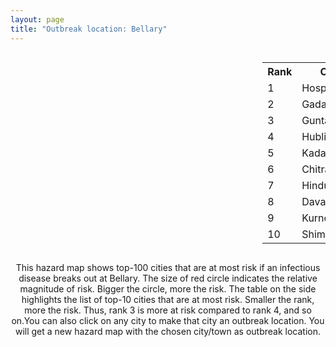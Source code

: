 ```yaml
---
layout: page
title: "Outbreak location: Bellary"
---
```

<div style="width: 100%; overflow: auto;">
<div style="width: 75%; float: left;">
<div id="mapid">
<script src="https://buda-magenta.github.io/hazard_map/load_map.js"></script>

<script>
var marker_outbreak = L.marker([15.143395, 76.919388],{"autoPan": true}).addTo(map); marker_outbreak.bindTooltip("Bellary").openTooltip();

var circle_1 = L.circle([15.266493, 76.387230], {"pane": "markerPane", "color": "red", "fill": true, "fillOpacity": 0.2, "fillRule": "evenodd", "lineCap": "round", "lineJoin": "round", "opacity": 1.0, "radius": 84101, "stroke": true, "weight": 3}).addTo(map);
circle_1.bindTooltip("Hospet<br>rank: 1<br>hazard index: 0.084102")
circle_1.bindPopup('<a href="https://buda-magenta.github.io/hazard_map/Hospet">Hospet</a>')

var circle_2 = L.circle([15.426365, 75.630079], {"pane": "markerPane", "color": "red", "fill": true, "fillOpacity": 0.2, "fillRule": "evenodd", "lineCap": "round", "lineJoin": "round", "opacity": 1.0, "radius": 55302, "stroke": true, "weight": 3}).addTo(map);
circle_2.bindTooltip("Gadag<br>rank: 2<br>hazard index: 0.055302")
circle_2.bindPopup('<a href="https://buda-magenta.github.io/hazard_map/Gadag">Gadag</a>')

var circle_3 = L.circle([15.119651, 77.455290], {"pane": "markerPane", "color": "red", "fill": true, "fillOpacity": 0.2, "fillRule": "evenodd", "lineCap": "round", "lineJoin": "round", "opacity": 1.0, "radius": 33620, "stroke": true, "weight": 3}).addTo(map);
circle_3.bindTooltip("Guntakal<br>rank: 3<br>hazard index: 0.033620")
circle_3.bindPopup('<a href="https://buda-magenta.github.io/hazard_map/Guntakal">Guntakal</a>')

var circle_4 = L.circle([15.351838, 75.137985], {"pane": "markerPane", "color": "red", "fill": true, "fillOpacity": 0.2, "fillRule": "evenodd", "lineCap": "round", "lineJoin": "round", "opacity": 1.0, "radius": 29732, "stroke": true, "weight": 3}).addTo(map);
circle_4.bindTooltip("Hubli<br>rank: 4<br>hazard index: 0.029733")
circle_4.bindPopup('<a href="https://buda-magenta.github.io/hazard_map/Hubli">Hubli</a>')

var circle_5 = L.circle([14.475294, 78.821686], {"pane": "markerPane", "color": "red", "fill": true, "fillOpacity": 0.2, "fillRule": "evenodd", "lineCap": "round", "lineJoin": "round", "opacity": 1.0, "radius": 23023, "stroke": true, "weight": 3}).addTo(map);
circle_5.bindTooltip("Kadapa<br>rank: 5<br>hazard index: 0.023024")
circle_5.bindPopup('<a href="https://buda-magenta.github.io/hazard_map/Kadapa">Kadapa</a>')

var circle_6 = L.circle([14.226644, 76.400512], {"pane": "markerPane", "color": "red", "fill": true, "fillOpacity": 0.2, "fillRule": "evenodd", "lineCap": "round", "lineJoin": "round", "opacity": 1.0, "radius": 20437, "stroke": true, "weight": 3}).addTo(map);
circle_6.bindTooltip("Chitradurga<br>rank: 6<br>hazard index: 0.020438")
circle_6.bindPopup('<a href="https://buda-magenta.github.io/hazard_map/Chitradurga">Chitradurga</a>')

var circle_7 = L.circle([13.826383, 77.493772], {"pane": "markerPane", "color": "red", "fill": true, "fillOpacity": 0.2, "fillRule": "evenodd", "lineCap": "round", "lineJoin": "round", "opacity": 1.0, "radius": 20107, "stroke": true, "weight": 3}).addTo(map);
circle_7.bindTooltip("Hindupur<br>rank: 7<br>hazard index: 0.020108")
circle_7.bindPopup('<a href="https://buda-magenta.github.io/hazard_map/Hindupur">Hindupur</a>')

var circle_8 = L.circle([14.466127, 75.920636], {"pane": "markerPane", "color": "red", "fill": true, "fillOpacity": 0.2, "fillRule": "evenodd", "lineCap": "round", "lineJoin": "round", "opacity": 1.0, "radius": 11609, "stroke": true, "weight": 3}).addTo(map);
circle_8.bindTooltip("Davanagere<br>rank: 8<br>hazard index: 0.011609")
circle_8.bindPopup('<a href="https://buda-magenta.github.io/hazard_map/Davanagere">Davanagere</a>')

var circle_9 = L.circle([15.830925, 78.042537], {"pane": "markerPane", "color": "red", "fill": true, "fillOpacity": 0.2, "fillRule": "evenodd", "lineCap": "round", "lineJoin": "round", "opacity": 1.0, "radius": 11336, "stroke": true, "weight": 3}).addTo(map);
circle_9.bindTooltip("Kurnool<br>rank: 9<br>hazard index: 0.011337")
circle_9.bindPopup('<a href="https://buda-magenta.github.io/hazard_map/Kurnool">Kurnool</a>')

var circle_10 = L.circle([13.932609, 75.574978], {"pane": "markerPane", "color": "red", "fill": true, "fillOpacity": 0.2, "fillRule": "evenodd", "lineCap": "round", "lineJoin": "round", "opacity": 1.0, "radius": 10685, "stroke": true, "weight": 3}).addTo(map);
circle_10.bindTooltip("Shimoga<br>rank: 10<br>hazard index: 0.010686")
circle_10.bindPopup('<a href="https://buda-magenta.github.io/hazard_map/Shimoga">Shimoga</a>')

var circle_11 = L.circle([14.906956, 78.009707], {"pane": "markerPane", "color": "red", "fill": true, "fillOpacity": 0.2, "fillRule": "evenodd", "lineCap": "round", "lineJoin": "round", "opacity": 1.0, "radius": 10466, "stroke": true, "weight": 3}).addTo(map);
circle_11.bindTooltip("Tadipatri<br>rank: 11<br>hazard index: 0.010467")
circle_11.bindPopup('<a href="https://buda-magenta.github.io/hazard_map/Tadipatri">Tadipatri</a>')

var circle_12 = L.circle([15.475377, 78.478558], {"pane": "markerPane", "color": "red", "fill": true, "fillOpacity": 0.2, "fillRule": "evenodd", "lineCap": "round", "lineJoin": "round", "opacity": 1.0, "radius": 7430, "stroke": true, "weight": 3}).addTo(map);
circle_12.bindTooltip("Nandyal<br>rank: 12<br>hazard index: 0.007431")
circle_12.bindPopup('<a href="https://buda-magenta.github.io/hazard_map/Nandyal">Nandyal</a>')

var circle_13 = L.circle([13.631637, 79.423171], {"pane": "markerPane", "color": "red", "fill": true, "fillOpacity": 0.2, "fillRule": "evenodd", "lineCap": "round", "lineJoin": "round", "opacity": 1.0, "radius": 5614, "stroke": true, "weight": 3}).addTo(map);
circle_13.bindTooltip("Tirupati<br>rank: 13<br>hazard index: 0.005614")
circle_13.bindPopup('<a href="https://buda-magenta.github.io/hazard_map/Tirupati">Tirupati</a>')

var circle_14 = L.circle([14.752266, 78.548552], {"pane": "markerPane", "color": "red", "fill": true, "fillOpacity": 0.2, "fillRule": "evenodd", "lineCap": "round", "lineJoin": "round", "opacity": 1.0, "radius": 5487, "stroke": true, "weight": 3}).addTo(map);
circle_14.bindTooltip("Proddatur<br>rank: 14<br>hazard index: 0.005488")
circle_14.bindPopup('<a href="https://buda-magenta.github.io/hazard_map/Proddatur">Proddatur</a>')

var circle_15 = L.circle([15.631900, 77.275900], {"pane": "markerPane", "color": "red", "fill": true, "fillOpacity": 0.2, "fillRule": "evenodd", "lineCap": "round", "lineJoin": "round", "opacity": 1.0, "radius": 5004, "stroke": true, "weight": 3}).addTo(map);
circle_15.bindTooltip("Adoni<br>rank: 15<br>hazard index: 0.005005")
circle_15.bindPopup('<a href="https://buda-magenta.github.io/hazard_map/Adoni">Adoni</a>')

var circle_16 = L.circle([16.508759, 80.618510], {"pane": "markerPane", "color": "red", "fill": true, "fillOpacity": 0.2, "fillRule": "evenodd", "lineCap": "round", "lineJoin": "round", "opacity": 1.0, "radius": 3971, "stroke": true, "weight": 3}).addTo(map);
circle_16.bindTooltip("Vijayawada<br>rank: 16<br>hazard index: 0.003971")
circle_16.bindPopup('<a href="https://buda-magenta.github.io/hazard_map/Vijayawada">Vijayawada</a>')

var circle_17 = L.circle([14.654623, 77.556260], {"pane": "markerPane", "color": "red", "fill": true, "fillOpacity": 0.2, "fillRule": "evenodd", "lineCap": "round", "lineJoin": "round", "opacity": 1.0, "radius": 3970, "stroke": true, "weight": 3}).addTo(map);
circle_17.bindTooltip("Anantapur<br>rank: 17<br>hazard index: 0.003970")
circle_17.bindPopup('<a href="https://buda-magenta.github.io/hazard_map/Anantapur">Anantapur</a>')

var circle_18 = L.circle([12.979120, 77.591300], {"pane": "markerPane", "color": "red", "fill": true, "fillOpacity": 0.2, "fillRule": "evenodd", "lineCap": "round", "lineJoin": "round", "opacity": 1.0, "radius": 3361, "stroke": true, "weight": 3}).addTo(map);
circle_18.bindTooltip("Bangalore<br>rank: 18<br>hazard index: 0.003362")
circle_18.bindPopup('<a href="https://buda-magenta.github.io/hazard_map/Bangalore">Bangalore</a>')

var circle_19 = L.circle([14.625888, 75.635724], {"pane": "markerPane", "color": "red", "fill": true, "fillOpacity": 0.2, "fillRule": "evenodd", "lineCap": "round", "lineJoin": "round", "opacity": 1.0, "radius": 3062, "stroke": true, "weight": 3}).addTo(map);
circle_19.bindTooltip("Ranibennur<br>rank: 19<br>hazard index: 0.003062")
circle_19.bindPopup('<a href="https://buda-magenta.github.io/hazard_map/Ranibennur">Ranibennur</a>')

var circle_20 = L.circle([15.431506, 76.532774], {"pane": "markerPane", "color": "red", "fill": true, "fillOpacity": 0.2, "fillRule": "evenodd", "lineCap": "round", "lineJoin": "round", "opacity": 1.0, "radius": 2614, "stroke": true, "weight": 3}).addTo(map);
circle_20.bindTooltip("Gangawati<br>rank: 20<br>hazard index: 0.002614")
circle_20.bindPopup('<a href="https://buda-magenta.github.io/hazard_map/Gangawati">Gangawati</a>')

var circle_21 = L.circle([16.291519, 80.454159], {"pane": "markerPane", "color": "red", "fill": true, "fillOpacity": 0.2, "fillRule": "evenodd", "lineCap": "round", "lineJoin": "round", "opacity": 1.0, "radius": 2462, "stroke": true, "weight": 3}).addTo(map);
circle_21.bindTooltip("Guntur<br>rank: 21<br>hazard index: 0.002462")
circle_21.bindPopup('<a href="https://buda-magenta.github.io/hazard_map/Guntur">Guntur</a>')

var circle_22 = L.circle([14.422347, 77.720069], {"pane": "markerPane", "color": "red", "fill": true, "fillOpacity": 0.2, "fillRule": "evenodd", "lineCap": "round", "lineJoin": "round", "opacity": 1.0, "radius": 2034, "stroke": true, "weight": 3}).addTo(map);
circle_22.bindTooltip("Dharmavaram<br>rank: 22<br>hazard index: 0.002034")
circle_22.bindPopup('<a href="https://buda-magenta.github.io/hazard_map/Dharmavaram">Dharmavaram</a>')

var circle_23 = L.circle([16.083333, 77.166667], {"pane": "markerPane", "color": "red", "fill": true, "fillOpacity": 0.2, "fillRule": "evenodd", "lineCap": "round", "lineJoin": "round", "opacity": 1.0, "radius": 2019, "stroke": true, "weight": 3}).addTo(map);
circle_23.bindTooltip("Raichur<br>rank: 23<br>hazard index: 0.002020")
circle_23.bindPopup('<a href="https://buda-magenta.github.io/hazard_map/Raichur">Raichur</a>')

var circle_24 = L.circle([15.857267, 74.506934], {"pane": "markerPane", "color": "red", "fill": true, "fillOpacity": 0.2, "fillRule": "evenodd", "lineCap": "round", "lineJoin": "round", "opacity": 1.0, "radius": 2019, "stroke": true, "weight": 3}).addTo(map);
circle_24.bindTooltip("Belgaum<br>rank: 24<br>hazard index: 0.002020")
circle_24.bindPopup('<a href="https://buda-magenta.github.io/hazard_map/Belgaum">Belgaum</a>')

var circle_25 = L.circle([16.185317, 75.696792], {"pane": "markerPane", "color": "red", "fill": true, "fillOpacity": 0.2, "fillRule": "evenodd", "lineCap": "round", "lineJoin": "round", "opacity": 1.0, "radius": 1953, "stroke": true, "weight": 3}).addTo(map);
circle_25.bindTooltip("Bagalkot<br>rank: 25<br>hazard index: 0.001954")
circle_25.bindPopup('<a href="https://buda-magenta.github.io/hazard_map/Bagalkot">Bagalkot</a>')

var circle_26 = L.circle([17.849907, 75.276320], {"pane": "markerPane", "color": "red", "fill": true, "fillOpacity": 0.2, "fillRule": "evenodd", "lineCap": "round", "lineJoin": "round", "opacity": 1.0, "radius": 1842, "stroke": true, "weight": 3}).addTo(map);
circle_26.bindTooltip("Solapur<br>rank: 26<br>hazard index: 0.001842")
circle_26.bindPopup('<a href="https://buda-magenta.github.io/hazard_map/Solapur">Solapur</a>')

var circle_27 = L.circle([17.388786, 78.461065], {"pane": "markerPane", "color": "red", "fill": true, "fillOpacity": 0.2, "fillRule": "evenodd", "lineCap": "round", "lineJoin": "round", "opacity": 1.0, "radius": 1727, "stroke": true, "weight": 3}).addTo(map);
circle_27.bindTooltip("Hyderabad<br>rank: 27<br>hazard index: 0.001728")
circle_27.bindPopup('<a href="https://buda-magenta.github.io/hazard_map/Hyderabad">Hyderabad</a>')

var circle_28 = L.circle([18.793568, 80.815939], {"pane": "markerPane", "color": "red", "fill": true, "fillOpacity": 0.2, "fillRule": "evenodd", "lineCap": "round", "lineJoin": "round", "opacity": 1.0, "radius": 1353, "stroke": true, "weight": 3}).addTo(map);
circle_28.bindTooltip("Bijapur<br>rank: 28<br>hazard index: 0.001353")
circle_28.bindPopup('<a href="https://buda-magenta.github.io/hazard_map/Bijapur">Bijapur</a>')

var circle_29 = L.circle([16.850253, 74.594888], {"pane": "markerPane", "color": "red", "fill": true, "fillOpacity": 0.2, "fillRule": "evenodd", "lineCap": "round", "lineJoin": "round", "opacity": 1.0, "radius": 1211, "stroke": true, "weight": 3}).addTo(map);
circle_29.bindTooltip("Sangli<br>rank: 29<br>hazard index: 0.001212")
circle_29.bindPopup('<a href="https://buda-magenta.github.io/hazard_map/Sangli">Sangli</a>')

var circle_30 = L.circle([13.573260, 78.479146], {"pane": "markerPane", "color": "red", "fill": true, "fillOpacity": 0.2, "fillRule": "evenodd", "lineCap": "round", "lineJoin": "round", "opacity": 1.0, "radius": 1152, "stroke": true, "weight": 3}).addTo(map);
circle_30.bindTooltip("Madanapalle<br>rank: 30<br>hazard index: 0.001152")
circle_30.bindPopup('<a href="https://buda-magenta.github.io/hazard_map/Madanapalle">Madanapalle</a>')

var circle_31 = L.circle([16.702841, 74.240533], {"pane": "markerPane", "color": "red", "fill": true, "fillOpacity": 0.2, "fillRule": "evenodd", "lineCap": "round", "lineJoin": "round", "opacity": 1.0, "radius": 1042, "stroke": true, "weight": 3}).addTo(map);
circle_31.bindTooltip("Kolhapur<br>rank: 31<br>hazard index: 0.001043")
circle_31.bindPopup('<a href="https://buda-magenta.github.io/hazard_map/Kolhapur">Kolhapur</a>')

var circle_32 = L.circle([14.449372, 79.987376], {"pane": "markerPane", "color": "red", "fill": true, "fillOpacity": 0.2, "fillRule": "evenodd", "lineCap": "round", "lineJoin": "round", "opacity": 1.0, "radius": 1029, "stroke": true, "weight": 3}).addTo(map);
circle_32.bindTooltip("Nellore<br>rank: 32<br>hazard index: 0.001030")
circle_32.bindPopup('<a href="https://buda-magenta.github.io/hazard_map/Nellore">Nellore</a>')

var circle_33 = L.circle([15.398403, 73.812918], {"pane": "markerPane", "color": "red", "fill": true, "fillOpacity": 0.2, "fillRule": "evenodd", "lineCap": "round", "lineJoin": "round", "opacity": 1.0, "radius": 978, "stroke": true, "weight": 3}).addTo(map);
circle_33.bindTooltip("Vasco Da Gama<br>rank: 33<br>hazard index: 0.000979")
circle_33.bindPopup('<a href="https://buda-magenta.github.io/hazard_map/Vasco_Da_Gama">Vasco Da Gama</a>')

var circle_34 = L.circle([17.166667, 77.083333], {"pane": "markerPane", "color": "red", "fill": true, "fillOpacity": 0.2, "fillRule": "evenodd", "lineCap": "round", "lineJoin": "round", "opacity": 1.0, "radius": 881, "stroke": true, "weight": 3}).addTo(map);
circle_34.bindTooltip("Gulbarga<br>rank: 34<br>hazard index: 0.000882")
circle_34.bindPopup('<a href="https://buda-magenta.github.io/hazard_map/Gulbarga">Gulbarga</a>')

var circle_35 = L.circle([12.869810, 74.843008], {"pane": "markerPane", "color": "red", "fill": true, "fillOpacity": 0.2, "fillRule": "evenodd", "lineCap": "round", "lineJoin": "round", "opacity": 1.0, "radius": 856, "stroke": true, "weight": 3}).addTo(map);
circle_35.bindTooltip("Mangalore<br>rank: 35<br>hazard index: 0.000856")
circle_35.bindPopup('<a href="https://buda-magenta.github.io/hazard_map/Mangalore">Mangalore</a>')

var circle_36 = L.circle([19.075990, 72.877393], {"pane": "markerPane", "color": "red", "fill": true, "fillOpacity": 0.2, "fillRule": "evenodd", "lineCap": "round", "lineJoin": "round", "opacity": 1.0, "radius": 695, "stroke": true, "weight": 3}).addTo(map);
circle_36.bindTooltip("Mumbai<br>rank: 36<br>hazard index: 0.000696")
circle_36.bindPopup('<a href="https://buda-magenta.github.io/hazard_map/Mumbai">Mumbai</a>')

var circle_37 = L.circle([12.305183, 76.655361], {"pane": "markerPane", "color": "red", "fill": true, "fillOpacity": 0.2, "fillRule": "evenodd", "lineCap": "round", "lineJoin": "round", "opacity": 1.0, "radius": 685, "stroke": true, "weight": 3}).addTo(map);
circle_37.bindTooltip("Mysore<br>rank: 37<br>hazard index: 0.000685")
circle_37.bindPopup('<a href="https://buda-magenta.github.io/hazard_map/Mysore">Mysore</a>')

var circle_38 = L.circle([16.695935, 74.455575], {"pane": "markerPane", "color": "red", "fill": true, "fillOpacity": 0.2, "fillRule": "evenodd", "lineCap": "round", "lineJoin": "round", "opacity": 1.0, "radius": 545, "stroke": true, "weight": 3}).addTo(map);
circle_38.bindTooltip("Ichalkaranji<br>rank: 38<br>hazard index: 0.000546")
circle_38.bindPopup('<a href="https://buda-magenta.github.io/hazard_map/Ichalkaranji">Ichalkaranji</a>')

var circle_39 = L.circle([13.160105, 79.155551], {"pane": "markerPane", "color": "red", "fill": true, "fillOpacity": 0.2, "fillRule": "evenodd", "lineCap": "round", "lineJoin": "round", "opacity": 1.0, "radius": 505, "stroke": true, "weight": 3}).addTo(map);
circle_39.bindTooltip("Chittoor<br>rank: 39<br>hazard index: 0.000506")
circle_39.bindPopup('<a href="https://buda-magenta.github.io/hazard_map/Chittoor">Chittoor</a>')

var circle_40 = L.circle([13.083694, 80.270186], {"pane": "markerPane", "color": "red", "fill": true, "fillOpacity": 0.2, "fillRule": "evenodd", "lineCap": "round", "lineJoin": "round", "opacity": 1.0, "radius": 497, "stroke": true, "weight": 3}).addTo(map);
circle_40.bindTooltip("Chennai<br>rank: 40<br>hazard index: 0.000498")
circle_40.bindPopup('<a href="https://buda-magenta.github.io/hazard_map/Chennai">Chennai</a>')

var circle_41 = L.circle([16.238924, 80.047288], {"pane": "markerPane", "color": "red", "fill": true, "fillOpacity": 0.2, "fillRule": "evenodd", "lineCap": "round", "lineJoin": "round", "opacity": 1.0, "radius": 439, "stroke": true, "weight": 3}).addTo(map);
circle_41.bindTooltip("Narasaraopet<br>rank: 41<br>hazard index: 0.000440")
circle_41.bindPopup('<a href="https://buda-magenta.github.io/hazard_map/Narasaraopet">Narasaraopet</a>')

var circle_42 = L.circle([20.166670, 79.172114], {"pane": "markerPane", "color": "red", "fill": true, "fillOpacity": 0.2, "fillRule": "evenodd", "lineCap": "round", "lineJoin": "round", "opacity": 1.0, "radius": 305, "stroke": true, "weight": 3}).addTo(map);
circle_42.bindTooltip("Bhadravati<br>rank: 42<br>hazard index: 0.000305")
circle_42.bindPopup('<a href="https://buda-magenta.github.io/hazard_map/Bhadravati">Bhadravati</a>')

var circle_43 = L.circle([17.723128, 83.301284], {"pane": "markerPane", "color": "red", "fill": true, "fillOpacity": 0.2, "fillRule": "evenodd", "lineCap": "round", "lineJoin": "round", "opacity": 1.0, "radius": 291, "stroke": true, "weight": 3}).addTo(map);
circle_43.bindTooltip("Visakhapatnam<br>rank: 43<br>hazard index: 0.000291")
circle_43.bindPopup('<a href="https://buda-magenta.github.io/hazard_map/Visakhapatnam">Visakhapatnam</a>')

var circle_44 = L.circle([16.237773, 80.646422], {"pane": "markerPane", "color": "red", "fill": true, "fillOpacity": 0.2, "fillRule": "evenodd", "lineCap": "round", "lineJoin": "round", "opacity": 1.0, "radius": 245, "stroke": true, "weight": 3}).addTo(map);
circle_44.bindTooltip("Tenali<br>rank: 44<br>hazard index: 0.000246")
circle_44.bindPopup('<a href="https://buda-magenta.github.io/hazard_map/Tenali">Tenali</a>')

var circle_45 = L.circle([16.432998, 80.993715], {"pane": "markerPane", "color": "red", "fill": true, "fillOpacity": 0.2, "fillRule": "evenodd", "lineCap": "round", "lineJoin": "round", "opacity": 1.0, "radius": 224, "stroke": true, "weight": 3}).addTo(map);
circle_45.bindTooltip("Gudivada<br>rank: 45<br>hazard index: 0.000224")
circle_45.bindPopup('<a href="https://buda-magenta.github.io/hazard_map/Gudivada">Gudivada</a>')

var circle_46 = L.circle([22.541418, 88.357691], {"pane": "markerPane", "color": "red", "fill": true, "fillOpacity": 0.2, "fillRule": "evenodd", "lineCap": "round", "lineJoin": "round", "opacity": 1.0, "radius": 208, "stroke": true, "weight": 3}).addTo(map);
circle_46.bindTooltip("Kolkata<br>rank: 46<br>hazard index: 0.000208")
circle_46.bindPopup('<a href="https://buda-magenta.github.io/hazard_map/Kolkata">Kolkata</a>')

var circle_47 = L.circle([16.094950, 80.165878], {"pane": "markerPane", "color": "red", "fill": true, "fillOpacity": 0.2, "fillRule": "evenodd", "lineCap": "round", "lineJoin": "round", "opacity": 1.0, "radius": 181, "stroke": true, "weight": 3}).addTo(map);
circle_47.bindTooltip("Chilakaluripet<br>rank: 47<br>hazard index: 0.000181")
circle_47.bindPopup('<a href="https://buda-magenta.github.io/hazard_map/Chilakaluripet">Chilakaluripet</a>')

var circle_48 = L.circle([16.181939, 81.135130], {"pane": "markerPane", "color": "red", "fill": true, "fillOpacity": 0.2, "fillRule": "evenodd", "lineCap": "round", "lineJoin": "round", "opacity": 1.0, "radius": 166, "stroke": true, "weight": 3}).addTo(map);
circle_48.bindTooltip("Machilipatnam<br>rank: 48<br>hazard index: 0.000167")
circle_48.bindPopup('<a href="https://buda-magenta.github.io/hazard_map/Machilipatnam">Machilipatnam</a>')

var circle_49 = L.circle([18.521428, 73.854454], {"pane": "markerPane", "color": "red", "fill": true, "fillOpacity": 0.2, "fillRule": "evenodd", "lineCap": "round", "lineJoin": "round", "opacity": 1.0, "radius": 166, "stroke": true, "weight": 3}).addTo(map);
circle_49.bindTooltip("Pune<br>rank: 49<br>hazard index: 0.000167")
circle_49.bindPopup('<a href="https://buda-magenta.github.io/hazard_map/Pune">Pune</a>')

var circle_50 = L.circle([15.507555, 80.060800], {"pane": "markerPane", "color": "red", "fill": true, "fillOpacity": 0.2, "fillRule": "evenodd", "lineCap": "round", "lineJoin": "round", "opacity": 1.0, "radius": 164, "stroke": true, "weight": 3}).addTo(map);
circle_50.bindTooltip("Ongole<br>rank: 50<br>hazard index: 0.000165")
circle_50.bindPopup('<a href="https://buda-magenta.github.io/hazard_map/Ongole">Ongole</a>')

var circle_51 = L.circle([13.318014, 75.773874], {"pane": "markerPane", "color": "red", "fill": true, "fillOpacity": 0.2, "fillRule": "evenodd", "lineCap": "round", "lineJoin": "round", "opacity": 1.0, "radius": 159, "stroke": true, "weight": 3}).addTo(map);
circle_51.bindTooltip("Chikmagalur<br>rank: 51<br>hazard index: 0.000160")
circle_51.bindPopup('<a href="https://buda-magenta.github.io/hazard_map/Chikmagalur">Chikmagalur</a>')

var circle_52 = L.circle([16.542769, 81.527344], {"pane": "markerPane", "color": "red", "fill": true, "fillOpacity": 0.2, "fillRule": "evenodd", "lineCap": "round", "lineJoin": "round", "opacity": 1.0, "radius": 138, "stroke": true, "weight": 3}).addTo(map);
circle_52.bindTooltip("Bhimavaram<br>rank: 52<br>hazard index: 0.000139")
circle_52.bindPopup('<a href="https://buda-magenta.github.io/hazard_map/Bhimavaram">Bhimavaram</a>')

var circle_53 = L.circle([19.250000, 74.750000], {"pane": "markerPane", "color": "red", "fill": true, "fillOpacity": 0.2, "fillRule": "evenodd", "lineCap": "round", "lineJoin": "round", "opacity": 1.0, "radius": 125, "stroke": true, "weight": 3}).addTo(map);
circle_53.bindTooltip("Ahmadnagar<br>rank: 53<br>hazard index: 0.000125")
circle_53.bindPopup('<a href="https://buda-magenta.github.io/hazard_map/Ahmadnagar">Ahmadnagar</a>')

var circle_54 = L.circle([17.910400, 77.519900], {"pane": "markerPane", "color": "red", "fill": true, "fillOpacity": 0.2, "fillRule": "evenodd", "lineCap": "round", "lineJoin": "round", "opacity": 1.0, "radius": 122, "stroke": true, "weight": 3}).addTo(map);
circle_54.bindTooltip("Bidar<br>rank: 54<br>hazard index: 0.000123")
circle_54.bindPopup('<a href="https://buda-magenta.github.io/hazard_map/Bidar">Bidar</a>')

var circle_55 = L.circle([16.743454, 77.992319], {"pane": "markerPane", "color": "red", "fill": true, "fillOpacity": 0.2, "fillRule": "evenodd", "lineCap": "round", "lineJoin": "round", "opacity": 1.0, "radius": 121, "stroke": true, "weight": 3}).addTo(map);
circle_55.bindTooltip("Mahbubnagar<br>rank: 55<br>hazard index: 0.000122")
circle_55.bindPopup('<a href="https://buda-magenta.github.io/hazard_map/Mahbubnagar">Mahbubnagar</a>')

var circle_56 = L.circle([13.340077, 77.100621], {"pane": "markerPane", "color": "red", "fill": true, "fillOpacity": 0.2, "fillRule": "evenodd", "lineCap": "round", "lineJoin": "round", "opacity": 1.0, "radius": 119, "stroke": true, "weight": 3}).addTo(map);
circle_56.bindTooltip("Tumkur<br>rank: 56<br>hazard index: 0.000119")
circle_56.bindPopup('<a href="https://buda-magenta.github.io/hazard_map/Tumkur">Tumkur</a>')

var circle_57 = L.circle([13.007082, 76.099270], {"pane": "markerPane", "color": "red", "fill": true, "fillOpacity": 0.2, "fillRule": "evenodd", "lineCap": "round", "lineJoin": "round", "opacity": 1.0, "radius": 108, "stroke": true, "weight": 3}).addTo(map);
circle_57.bindTooltip("Hassan<br>rank: 57<br>hazard index: 0.000108")
circle_57.bindPopup('<a href="https://buda-magenta.github.io/hazard_map/Hassan">Hassan</a>')

var circle_58 = L.circle([13.341917, 74.747323], {"pane": "markerPane", "color": "red", "fill": true, "fillOpacity": 0.2, "fillRule": "evenodd", "lineCap": "round", "lineJoin": "round", "opacity": 1.0, "radius": 104, "stroke": true, "weight": 3}).addTo(map);
circle_58.bindTooltip("Udupi<br>rank: 58<br>hazard index: 0.000105")
circle_58.bindPopup('<a href="https://buda-magenta.github.io/hazard_map/Udupi">Udupi</a>')

var circle_59 = L.circle([17.980609, 79.598212], {"pane": "markerPane", "color": "red", "fill": true, "fillOpacity": 0.2, "fillRule": "evenodd", "lineCap": "round", "lineJoin": "round", "opacity": 1.0, "radius": 100, "stroke": true, "weight": 3}).addTo(map);
circle_59.bindTooltip("Warangal<br>rank: 59<br>hazard index: 0.000101")
circle_59.bindPopup('<a href="https://buda-magenta.github.io/hazard_map/Warangal">Warangal</a>')

var circle_60 = L.circle([19.194329, 72.970178], {"pane": "markerPane", "color": "red", "fill": true, "fillOpacity": 0.2, "fillRule": "evenodd", "lineCap": "round", "lineJoin": "round", "opacity": 1.0, "radius": 96, "stroke": true, "weight": 3}).addTo(map);
circle_60.bindTooltip("Thane<br>rank: 60<br>hazard index: 0.000097")
circle_60.bindPopup('<a href="https://buda-magenta.github.io/hazard_map/Thane">Thane</a>')

var circle_61 = L.circle([25.335649, 83.007629], {"pane": "markerPane", "color": "red", "fill": true, "fillOpacity": 0.2, "fillRule": "evenodd", "lineCap": "round", "lineJoin": "round", "opacity": 1.0, "radius": 87, "stroke": true, "weight": 3}).addTo(map);
circle_61.bindTooltip("Varanasi<br>rank: 61<br>hazard index: 0.000087")
circle_61.bindPopup('<a href="https://buda-magenta.github.io/hazard_map/Varanasi">Varanasi</a>')

var circle_62 = L.circle([12.794811, 79.000641], {"pane": "markerPane", "color": "red", "fill": true, "fillOpacity": 0.2, "fillRule": "evenodd", "lineCap": "round", "lineJoin": "round", "opacity": 1.0, "radius": 81, "stroke": true, "weight": 3}).addTo(map);
circle_62.bindTooltip("Vellore<br>rank: 62<br>hazard index: 0.000081")
circle_62.bindPopup('<a href="https://buda-magenta.github.io/hazard_map/Vellore">Vellore</a>')

var circle_63 = L.circle([25.438130, 81.833800], {"pane": "markerPane", "color": "red", "fill": true, "fillOpacity": 0.2, "fillRule": "evenodd", "lineCap": "round", "lineJoin": "round", "opacity": 1.0, "radius": 81, "stroke": true, "weight": 3}).addTo(map);
circle_63.bindTooltip("Allahabad<br>rank: 63<br>hazard index: 0.000081")
circle_63.bindPopup('<a href="https://buda-magenta.github.io/hazard_map/Allahabad">Allahabad</a>')

var circle_64 = L.circle([25.531031, 78.652689], {"pane": "markerPane", "color": "red", "fill": true, "fillOpacity": 0.2, "fillRule": "evenodd", "lineCap": "round", "lineJoin": "round", "opacity": 1.0, "radius": 77, "stroke": true, "weight": 3}).addTo(map);
circle_64.bindTooltip("Jhansi<br>rank: 64<br>hazard index: 0.000077")
circle_64.bindPopup('<a href="https://buda-magenta.github.io/hazard_map/Jhansi">Jhansi</a>')

var circle_65 = L.circle([23.160894, 79.949770], {"pane": "markerPane", "color": "red", "fill": true, "fillOpacity": 0.2, "fillRule": "evenodd", "lineCap": "round", "lineJoin": "round", "opacity": 1.0, "radius": 76, "stroke": true, "weight": 3}).addTo(map);
circle_65.bindTooltip("Jabalpur<br>rank: 65<br>hazard index: 0.000077")
circle_65.bindPopup('<a href="https://buda-magenta.github.io/hazard_map/Jabalpur">Jabalpur</a>')

var circle_66 = L.circle([28.651718, 77.221939], {"pane": "markerPane", "color": "red", "fill": true, "fillOpacity": 0.2, "fillRule": "evenodd", "lineCap": "round", "lineJoin": "round", "opacity": 1.0, "radius": 68, "stroke": true, "weight": 3}).addTo(map);
circle_66.bindTooltip("Delhi<br>rank: 66<br>hazard index: 0.000069")
circle_66.bindPopup('<a href="https://buda-magenta.github.io/hazard_map/Delhi">Delhi</a>')

var circle_67 = L.circle([12.227213, 79.070156], {"pane": "markerPane", "color": "red", "fill": true, "fillOpacity": 0.2, "fillRule": "evenodd", "lineCap": "round", "lineJoin": "round", "opacity": 1.0, "radius": 62, "stroke": true, "weight": 3}).addTo(map);
circle_67.bindTooltip("Tiruvannamalai<br>rank: 67<br>hazard index: 0.000062")
circle_67.bindPopup('<a href="https://buda-magenta.github.io/hazard_map/Tiruvannamalai">Tiruvannamalai</a>')

var circle_68 = L.circle([17.005045, 81.780473], {"pane": "markerPane", "color": "red", "fill": true, "fillOpacity": 0.2, "fillRule": "evenodd", "lineCap": "round", "lineJoin": "round", "opacity": 1.0, "radius": 57, "stroke": true, "weight": 3}).addTo(map);
circle_68.bindTooltip("Rajahmundry<br>rank: 68<br>hazard index: 0.000058")
circle_68.bindPopup('<a href="https://buda-magenta.github.io/hazard_map/Rajahmundry">Rajahmundry</a>')

var circle_69 = L.circle([11.664300, 78.146000], {"pane": "markerPane", "color": "red", "fill": true, "fillOpacity": 0.2, "fillRule": "evenodd", "lineCap": "round", "lineJoin": "round", "opacity": 1.0, "radius": 53, "stroke": true, "weight": 3}).addTo(map);
circle_69.bindTooltip("Salem<br>rank: 69<br>hazard index: 0.000053")
circle_69.bindPopup('<a href="https://buda-magenta.github.io/hazard_map/Salem">Salem</a>')

var circle_70 = L.circle([13.137000, 78.133961], {"pane": "markerPane", "color": "red", "fill": true, "fillOpacity": 0.2, "fillRule": "evenodd", "lineCap": "round", "lineJoin": "round", "opacity": 1.0, "radius": 49, "stroke": true, "weight": 3}).addTo(map);
circle_70.bindTooltip("Kolar<br>rank: 70<br>hazard index: 0.000050")
circle_70.bindPopup('<a href="https://buda-magenta.github.io/hazard_map/Kolar">Kolar</a>')

var circle_71 = L.circle([12.955100, 78.269900], {"pane": "markerPane", "color": "red", "fill": true, "fillOpacity": 0.2, "fillRule": "evenodd", "lineCap": "round", "lineJoin": "round", "opacity": 1.0, "radius": 42, "stroke": true, "weight": 3}).addTo(map);
circle_71.bindTooltip("Robertson Pet<br>rank: 71<br>hazard index: 0.000043")
circle_71.bindPopup('<a href="https://buda-magenta.github.io/hazard_map/Robertson_Pet">Robertson Pet</a>')

var circle_72 = L.circle([11.258608, 75.778874], {"pane": "markerPane", "color": "red", "fill": true, "fillOpacity": 0.2, "fillRule": "evenodd", "lineCap": "round", "lineJoin": "round", "opacity": 1.0, "radius": 38, "stroke": true, "weight": 3}).addTo(map);
circle_72.bindTooltip("Kozhikode<br>rank: 72<br>hazard index: 0.000039")
circle_72.bindPopup('<a href="https://buda-magenta.github.io/hazard_map/Kozhikode">Kozhikode</a>')

var circle_73 = L.circle([20.266777, 85.843559], {"pane": "markerPane", "color": "red", "fill": true, "fillOpacity": 0.2, "fillRule": "evenodd", "lineCap": "round", "lineJoin": "round", "opacity": 1.0, "radius": 38, "stroke": true, "weight": 3}).addTo(map);
circle_73.bindTooltip("Bhubaneswar<br>rank: 73<br>hazard index: 0.000039")
circle_73.bindPopup('<a href="https://buda-magenta.github.io/hazard_map/Bhubaneswar">Bhubaneswar</a>')

var circle_74 = L.circle([16.943739, 82.235061], {"pane": "markerPane", "color": "red", "fill": true, "fillOpacity": 0.2, "fillRule": "evenodd", "lineCap": "round", "lineJoin": "round", "opacity": 1.0, "radius": 37, "stroke": true, "weight": 3}).addTo(map);
circle_74.bindTooltip("Kakinada<br>rank: 74<br>hazard index: 0.000037")
circle_74.bindPopup('<a href="https://buda-magenta.github.io/hazard_map/Kakinada">Kakinada</a>')

var circle_75 = L.circle([23.021624, 72.579707], {"pane": "markerPane", "color": "red", "fill": true, "fillOpacity": 0.2, "fillRule": "evenodd", "lineCap": "round", "lineJoin": "round", "opacity": 1.0, "radius": 36, "stroke": true, "weight": 3}).addTo(map);
circle_75.bindTooltip("Ahmedabad<br>rank: 75<br>hazard index: 0.000037")
circle_75.bindPopup('<a href="https://buda-magenta.github.io/hazard_map/Ahmedabad">Ahmedabad</a>')

var circle_76 = L.circle([16.676135, 81.170868], {"pane": "markerPane", "color": "red", "fill": true, "fillOpacity": 0.2, "fillRule": "evenodd", "lineCap": "round", "lineJoin": "round", "opacity": 1.0, "radius": 36, "stroke": true, "weight": 3}).addTo(map);
circle_76.bindTooltip("Eluru<br>rank: 76<br>hazard index: 0.000036")
circle_76.bindPopup('<a href="https://buda-magenta.github.io/hazard_map/Eluru">Eluru</a>')

var circle_77 = L.circle([26.838100, 80.934600], {"pane": "markerPane", "color": "red", "fill": true, "fillOpacity": 0.2, "fillRule": "evenodd", "lineCap": "round", "lineJoin": "round", "opacity": 1.0, "radius": 36, "stroke": true, "weight": 3}).addTo(map);
circle_77.bindTooltip("Lucknow<br>rank: 77<br>hazard index: 0.000036")
circle_77.bindPopup('<a href="https://buda-magenta.github.io/hazard_map/Lucknow">Lucknow</a>')

var circle_78 = L.circle([26.460914, 80.321759], {"pane": "markerPane", "color": "red", "fill": true, "fillOpacity": 0.2, "fillRule": "evenodd", "lineCap": "round", "lineJoin": "round", "opacity": 1.0, "radius": 34, "stroke": true, "weight": 3}).addTo(map);
circle_78.bindTooltip("Kanpur<br>rank: 78<br>hazard index: 0.000035")
circle_78.bindPopup('<a href="https://buda-magenta.github.io/hazard_map/Kanpur">Kanpur</a>')

var circle_79 = L.circle([18.351469, 76.755121], {"pane": "markerPane", "color": "red", "fill": true, "fillOpacity": 0.2, "fillRule": "evenodd", "lineCap": "round", "lineJoin": "round", "opacity": 1.0, "radius": 33, "stroke": true, "weight": 3}).addTo(map);
circle_79.bindTooltip("Latur<br>rank: 79<br>hazard index: 0.000034")
circle_79.bindPopup('<a href="https://buda-magenta.github.io/hazard_map/Latur">Latur</a>')

var circle_80 = L.circle([18.627929, 73.800983], {"pane": "markerPane", "color": "red", "fill": true, "fillOpacity": 0.2, "fillRule": "evenodd", "lineCap": "round", "lineJoin": "round", "opacity": 1.0, "radius": 33, "stroke": true, "weight": 3}).addTo(map);
circle_80.bindTooltip("Pimpri Chinchwad<br>rank: 80<br>hazard index: 0.000033")
circle_80.bindPopup('<a href="https://buda-magenta.github.io/hazard_map/Pimpri_Chinchwad">Pimpri Chinchwad</a>')

var circle_81 = L.circle([21.170200, 72.831100], {"pane": "markerPane", "color": "red", "fill": true, "fillOpacity": 0.2, "fillRule": "evenodd", "lineCap": "round", "lineJoin": "round", "opacity": 1.0, "radius": 32, "stroke": true, "weight": 3}).addTo(map);
circle_81.bindTooltip("Surat<br>rank: 81<br>hazard index: 0.000032")
circle_81.bindPopup('<a href="https://buda-magenta.github.io/hazard_map/Surat">Surat</a>')

var circle_82 = L.circle([12.523889, 76.896196], {"pane": "markerPane", "color": "red", "fill": true, "fillOpacity": 0.2, "fillRule": "evenodd", "lineCap": "round", "lineJoin": "round", "opacity": 1.0, "radius": 32, "stroke": true, "weight": 3}).addTo(map);
circle_82.bindTooltip("Mandya<br>rank: 82<br>hazard index: 0.000032")
circle_82.bindPopup('<a href="https://buda-magenta.github.io/hazard_map/Mandya">Mandya</a>')

var circle_83 = L.circle([21.149813, 79.082056], {"pane": "markerPane", "color": "red", "fill": true, "fillOpacity": 0.2, "fillRule": "evenodd", "lineCap": "round", "lineJoin": "round", "opacity": 1.0, "radius": 31, "stroke": true, "weight": 3}).addTo(map);
circle_83.bindTooltip("Nagpur<br>rank: 83<br>hazard index: 0.000032")
circle_83.bindPopup('<a href="https://buda-magenta.github.io/hazard_map/Nagpur">Nagpur</a>')

var circle_84 = L.circle([11.001812, 76.962843], {"pane": "markerPane", "color": "red", "fill": true, "fillOpacity": 0.2, "fillRule": "evenodd", "lineCap": "round", "lineJoin": "round", "opacity": 1.0, "radius": 30, "stroke": true, "weight": 3}).addTo(map);
circle_84.bindTooltip("Coimbatore<br>rank: 84<br>hazard index: 0.000031")
circle_84.bindPopup('<a href="https://buda-magenta.github.io/hazard_map/Coimbatore">Coimbatore</a>')

var circle_85 = L.circle([12.732884, 77.830948], {"pane": "markerPane", "color": "red", "fill": true, "fillOpacity": 0.2, "fillRule": "evenodd", "lineCap": "round", "lineJoin": "round", "opacity": 1.0, "radius": 29, "stroke": true, "weight": 3}).addTo(map);
circle_85.bindTooltip("Hosur<br>rank: 85<br>hazard index: 0.000030")
circle_85.bindPopup('<a href="https://buda-magenta.github.io/hazard_map/Hosur">Hosur</a>')

var circle_86 = L.circle([8.576971, 77.050125], {"pane": "markerPane", "color": "red", "fill": true, "fillOpacity": 0.2, "fillRule": "evenodd", "lineCap": "round", "lineJoin": "round", "opacity": 1.0, "radius": 28, "stroke": true, "weight": 3}).addTo(map);
circle_86.bindTooltip("Thiruvananthapuram<br>rank: 86<br>hazard index: 0.000029")
circle_86.bindPopup('<a href="https://buda-magenta.github.io/hazard_map/Thiruvananthapuram">Thiruvananthapuram</a>')

var circle_87 = L.circle([26.055318, 82.993139], {"pane": "markerPane", "color": "red", "fill": true, "fillOpacity": 0.2, "fillRule": "evenodd", "lineCap": "round", "lineJoin": "round", "opacity": 1.0, "radius": 28, "stroke": true, "weight": 3}).addTo(map);
circle_87.bindTooltip("Nizamabad<br>rank: 87<br>hazard index: 0.000029")
circle_87.bindPopup('<a href="https://buda-magenta.github.io/hazard_map/Nizamabad">Nizamabad</a>')

var circle_88 = L.circle([20.468600, 85.879200], {"pane": "markerPane", "color": "red", "fill": true, "fillOpacity": 0.2, "fillRule": "evenodd", "lineCap": "round", "lineJoin": "round", "opacity": 1.0, "radius": 28, "stroke": true, "weight": 3}).addTo(map);
circle_88.bindTooltip("Cuttack<br>rank: 88<br>hazard index: 0.000028")
circle_88.bindPopup('<a href="https://buda-magenta.github.io/hazard_map/Cuttack">Cuttack</a>')

var circle_89 = L.circle([19.087076, 82.023572], {"pane": "markerPane", "color": "red", "fill": true, "fillOpacity": 0.2, "fillRule": "evenodd", "lineCap": "round", "lineJoin": "round", "opacity": 1.0, "radius": 27, "stroke": true, "weight": 3}).addTo(map);
circle_89.bindTooltip("Jagdalpur<br>rank: 89<br>hazard index: 0.000027")
circle_89.bindPopup('<a href="https://buda-magenta.github.io/hazard_map/Jagdalpur">Jagdalpur</a>')

var circle_90 = L.circle([23.258486, 77.401989], {"pane": "markerPane", "color": "red", "fill": true, "fillOpacity": 0.2, "fillRule": "evenodd", "lineCap": "round", "lineJoin": "round", "opacity": 1.0, "radius": 24, "stroke": true, "weight": 3}).addTo(map);
circle_90.bindTooltip("Bhopal<br>rank: 90<br>hazard index: 0.000024")
circle_90.bindPopup('<a href="https://buda-magenta.github.io/hazard_map/Bhopal">Bhopal</a>')

var circle_91 = L.circle([9.926115, 78.114098], {"pane": "markerPane", "color": "red", "fill": true, "fillOpacity": 0.2, "fillRule": "evenodd", "lineCap": "round", "lineJoin": "round", "opacity": 1.0, "radius": 23, "stroke": true, "weight": 3}).addTo(map);
circle_91.bindTooltip("Madurai<br>rank: 91<br>hazard index: 0.000023")
circle_91.bindPopup('<a href="https://buda-magenta.github.io/hazard_map/Madurai">Madurai</a>')

var circle_92 = L.circle([19.169335, 77.311013], {"pane": "markerPane", "color": "red", "fill": true, "fillOpacity": 0.2, "fillRule": "evenodd", "lineCap": "round", "lineJoin": "round", "opacity": 1.0, "radius": 23, "stroke": true, "weight": 3}).addTo(map);
circle_92.bindTooltip("Nanded Waghala<br>rank: 92<br>hazard index: 0.000023")
circle_92.bindPopup('<a href="https://buda-magenta.github.io/hazard_map/Nanded_Waghala">Nanded Waghala</a>')

var circle_93 = L.circle([19.290314, 76.602903], {"pane": "markerPane", "color": "red", "fill": true, "fillOpacity": 0.2, "fillRule": "evenodd", "lineCap": "round", "lineJoin": "round", "opacity": 1.0, "radius": 22, "stroke": true, "weight": 3}).addTo(map);
circle_93.bindTooltip("Parbhani<br>rank: 93<br>hazard index: 0.000023")
circle_93.bindPopup('<a href="https://buda-magenta.github.io/hazard_map/Parbhani">Parbhani</a>')

var circle_94 = L.circle([19.918233, 75.868625], {"pane": "markerPane", "color": "red", "fill": true, "fillOpacity": 0.2, "fillRule": "evenodd", "lineCap": "round", "lineJoin": "round", "opacity": 1.0, "radius": 21, "stroke": true, "weight": 3}).addTo(map);
circle_94.bindTooltip("Jalna<br>rank: 94<br>hazard index: 0.000021")
circle_94.bindPopup('<a href="https://buda-magenta.github.io/hazard_map/Jalna">Jalna</a>')

var circle_95 = L.circle([18.761516, 79.478785], {"pane": "markerPane", "color": "red", "fill": true, "fillOpacity": 0.2, "fillRule": "evenodd", "lineCap": "round", "lineJoin": "round", "opacity": 1.0, "radius": 20, "stroke": true, "weight": 3}).addTo(map);
circle_95.bindTooltip("Ramagundam<br>rank: 95<br>hazard index: 0.000021")
circle_95.bindPopup('<a href="https://buda-magenta.github.io/hazard_map/Ramagundam">Ramagundam</a>')

var circle_96 = L.circle([12.792907, 78.699917], {"pane": "markerPane", "color": "red", "fill": true, "fillOpacity": 0.2, "fillRule": "evenodd", "lineCap": "round", "lineJoin": "round", "opacity": 1.0, "radius": 20, "stroke": true, "weight": 3}).addTo(map);
circle_96.bindTooltip("Ambur<br>rank: 96<br>hazard index: 0.000021")
circle_96.bindPopup('<a href="https://buda-magenta.github.io/hazard_map/Ambur">Ambur</a>')

var circle_97 = L.circle([24.500000, 81.000000], {"pane": "markerPane", "color": "red", "fill": true, "fillOpacity": 0.2, "fillRule": "evenodd", "lineCap": "round", "lineJoin": "round", "opacity": 1.0, "radius": 20, "stroke": true, "weight": 3}).addTo(map);
circle_97.bindTooltip("Satna<br>rank: 97<br>hazard index: 0.000020")
circle_97.bindPopup('<a href="https://buda-magenta.github.io/hazard_map/Satna">Satna</a>')

var circle_98 = L.circle([20.843512, 75.525927], {"pane": "markerPane", "color": "red", "fill": true, "fillOpacity": 0.2, "fillRule": "evenodd", "lineCap": "round", "lineJoin": "round", "opacity": 1.0, "radius": 19, "stroke": true, "weight": 3}).addTo(map);
circle_98.bindTooltip("Jalgaon<br>rank: 98<br>hazard index: 0.000019")
circle_98.bindPopup('<a href="https://buda-magenta.github.io/hazard_map/Jalgaon">Jalgaon</a>')

var circle_99 = L.circle([16.857964, 79.217494], {"pane": "markerPane", "color": "red", "fill": true, "fillOpacity": 0.2, "fillRule": "evenodd", "lineCap": "round", "lineJoin": "round", "opacity": 1.0, "radius": 18, "stroke": true, "weight": 3}).addTo(map);
circle_99.bindTooltip("Nalgonda<br>rank: 99<br>hazard index: 0.000019")
circle_99.bindPopup('<a href="https://buda-magenta.github.io/hazard_map/Nalgonda">Nalgonda</a>')

var circle_100 = L.circle([16.876586, 81.545145], {"pane": "markerPane", "color": "red", "fill": true, "fillOpacity": 0.2, "fillRule": "evenodd", "lineCap": "round", "lineJoin": "round", "opacity": 1.0, "radius": 17, "stroke": true, "weight": 3}).addTo(map);
circle_100.bindTooltip("Tadepalligudem<br>rank: 100<br>hazard index: 0.000017")
circle_100.bindPopup('<a href="https://buda-magenta.github.io/hazard_map/Tadepalligudem">Tadepalligudem</a>')
</script>
</div>
</div>


<div style="width: 20%; float: right;">
<table>
<tr>
<th>Rank</th>
<th>City</th>
</tr>

<tr>
<td>1</td>
<td>Hospet</td>
</tr>

<tr>
<td>2</td>
<td>Gadag</td>
</tr>

<tr>
<td>3</td>
<td>Guntakal</td>
</tr>

<tr>
<td>4</td>
<td>Hubli</td>
</tr>

<tr>
<td>5</td>
<td>Kadapa</td>
</tr>

<tr>
<td>6</td>
<td>Chitradurga</td>
</tr>

<tr>
<td>7</td>
<td>Hindupur</td>
</tr>

<tr>
<td>8</td>
<td>Davanagere</td>
</tr>

<tr>
<td>9</td>
<td>Kurnool</td>
</tr>

<tr>
<td>10</td>
<td>Shimoga</td>
</tr>

</table>
</div>
</div>


<p align="center">This hazard map shows top-100 cities that are at most risk if an infectious disease breaks out at Bellary. The size of red circle indicates the relative magnitude of risk. Bigger the circle, more the risk. The table on the side highlights the list of top-10 cities that are at most risk. Smaller the rank, more the risk. Thus, rank 3 is more at risk compared to rank 4, and so on.You can also click on any city to make that city an outbreak location. You will get a new hazard map with the chosen city/town as outbreak location.
</p>
